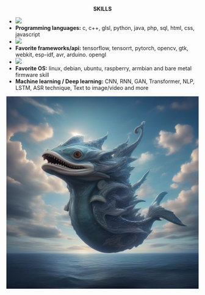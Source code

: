 <p align="center"><b>SKILLS</b></p>
<ul>
  <li><img src="https://skillicons.dev/icons?i=c,cpp,py,java,php,html,css,javascript,postgres,jquery,gtk"/></li>
  <li><b>Programming languages:</b> c, c++, glsl, python, java, php, sql, html, css, javascript</li>
  <li><img src="https://skillicons.dev/icons?i=tensorflow,pytorch,opencv,arduino,androidstudio"/></li>
  <li><b>Favorite frameworks/api:</b> tensorflow, tensorrt, pytorch, opencv, gtk, webkit, esp-idf, avr, arduino. opengl</li>
  <li><img src="https://skillicons.dev/icons?i=linux,debian,ubuntu,raspberrypi,windows,ai"/></li>
  <li><b>Favorite OS:</b> linux, debian, ubuntu, raspberry, armbian and bare metal firmware skill</li>
  <li><b>Machine learning / Deep learning:</b> CNN, RNN, GAN, Transformer, NLP, LSTM, ASR technique, Text to image/video and more</b></li>
</ul>
<p align="center">
<img src="https://github.com/kashimAstro/kashimAstro/blob/master/IA_IMMAGINE_GEN.jpeg"/>
<!--<img src="https://github.com/kashimAstro/kashimAstro/blob/master/human.gif"/>-->
</p>
